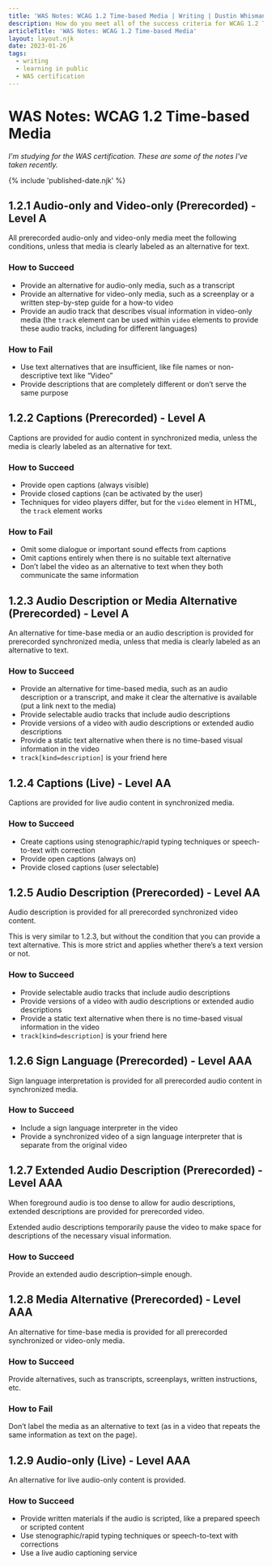 ```yaml
---
title: 'WAS Notes: WCAG 1.2 Time-based Media | Writing | Dustin Whisman'
description: How do you meet all of the success criteria for WCAG 1.2 Time-based Media?
articleTitle: 'WAS Notes: WCAG 1.2 Time-based Media'
layout: layout.njk
date: 2023-01-26
tags:
  - writing
  - learning in public
  - WAS certification
---
```


# WAS Notes: WCAG 1.2 Time-based Media

_I'm studying for the WAS certification. These are some of the notes I've taken recently._

{% include 'published-date.njk' %}

## 1.2.1 Audio-only and Video-only (Prerecorded) - Level A

All prerecorded audio-only and video-only media meet the following conditions, unless that media is clearly labeled as an alternative for text.

### How to Succeed

- Provide an alternative for audio-only media, such as a transcript
- Provide an alternative for video-only media, such as a screenplay or a written step-by-step guide for a how-to video
- Provide an audio track that describes visual information in video-only media (the `track` element can be used within `video` elements to provide these audio tracks, including for different languages)

### How to Fail

- Use text alternatives that are insufficient, like file names or non-descriptive text like “Video”
- Provide descriptions that are completely different or don’t serve the same purpose

## 1.2.2 Captions (Prerecorded) - Level A

Captions are provided for audio content in synchronized media, unless the media is clearly labeled as an alternative for text.

### How to Succeed

- Provide open captions (always visible)
- Provide closed captions (can be activated by the user)
- Techniques for video players differ, but for the `video` element in HTML, the `track` element works

### How to Fail

- Omit some dialogue or important sound effects from captions
- Omit captions entirely when there is no suitable text alternative
- Don’t label the video as an alternative to text when they both communicate the same information

## 1.2.3 Audio Description or Media Alternative (Prerecorded) - Level A

An alternative for time-base media or an audio description is provided for prerecorded synchronized media, unless that media is clearly labeled as an alternative to text.

### How to Succeed

- Provide an alternative for time-based media, such as an audio description or a transcript, and make it clear the alternative is available (put a link next to the media)
- Provide selectable audio tracks that include audio descriptions
- Provide versions of a video with audio descriptions or extended audio descriptions
- Provide a static text alternative when there is no time-based visual information in the video
- `track[kind=description]` is your friend here

## 1.2.4 Captions (Live) - Level AA

Captions are provided for live audio content in synchronized media.

### How to Succeed

- Create captions using stenographic/rapid typing techniques or speech-to-text with correction
- Provide open captions (always on)
- Provide closed captions (user selectable)

## 1.2.5 Audio Description (Prerecorded) - Level AA

Audio description is provided for all prerecorded synchronized video content.

This is very similar to 1.2.3, but without the condition that you can provide a text alternative. This is more strict and applies whether there’s a text version or not.

### How to Succeed

- Provide selectable audio tracks that include audio descriptions
- Provide versions of a video with audio descriptions or extended audio descriptions
- Provide a static text alternative when there is no time-based visual information in the video
- `track[kind=description]` is your friend here

## 1.2.6 Sign Language (Prerecorded) - Level AAA

Sign language interpretation is provided for all prerecorded audio content in synchronized media.

### How to Succeed

- Include a sign language interpreter in the video
- Provide a synchronized video of a sign language interpreter that is separate from the original video

## 1.2.7 Extended Audio Description (Prerecorded) - Level AAA

When foreground audio is too dense to allow for audio descriptions, extended descriptions are provided for prerecorded video.

Extended audio descriptions temporarily pause the video to make space for descriptions of the necessary visual information.

### How to Succeed

Provide an extended audio description–simple enough.

## 1.2.8 Media Alternative (Prerecorded) - Level AAA

An alternative for time-base media is provided for all prerecorded synchronized or video-only media.

### How to Succeed

Provide alternatives, such as transcripts, screenplays, written instructions, etc.

### How to Fail

Don’t label the media as an alternative to text (as in a video that repeats the same information as text on the page).

## 1.2.9 Audio-only (Live) - Level AAA

An alternative for live audio-only content is provided.

### How to Succeed

- Provide written materials if the audio is scripted, like a prepared speech or scripted content
- Use stenographic/rapid typing techniques or speech-to-text with corrections
- Use a live audio captioning service
